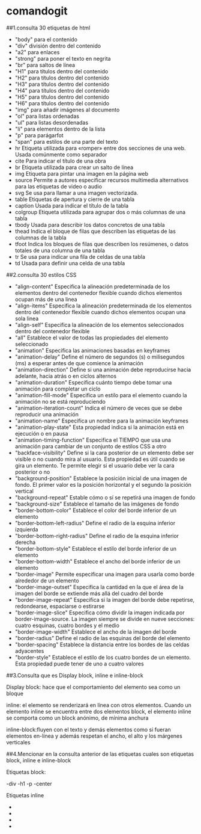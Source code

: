 # comandogit
##1.consulta 30 etiquetas de html

- "body" para el contenido
- "div" división dentro del contenido
- "a2" para enlaces
- "strong" para poner el texto en negrita
- "br" para saltos de línea
- "H1" para títulos dentro del contenido
- "H2" para títulos dentro del contenido
- "H3" para títulos dentro del contenido
- "H4" para títulos dentro del contenido
- "H5" para títulos dentro del contenido
- "H6" para títulos dentro del contenido
- "img" para añadir imágenes al documento
- "ol" para listas ordenadas 
- "ul" para listas desordenadas
- "li" para elementos dentro de la lista
- "p" para parágarfot
- "span" para estilos de una parte del texto
- hr Etiqueta utilizada para «romper» entre dos secciones de una web. Usada comúnmente como separador
- cite Para indicar el título de una obra
- br Etiqueta utilizada para crear un salto de línea
- img Etiqueta para pintar una imagen en la página web
- source Permite a autores especificar recursos multimedia alternativos para las etiquetas de video o audio
- svg Se usa para llamar a una imagen vectorizada.
- table Etiquetas de apertura y cierre de una tabla
- caption Usada para indicar el título de la tabla
- colgroup Etiqueta utilizada para agrupar dos o más columnas de una tabla
- tbody Usada para describir los datos concretos de una tabla
- thead Indica el bloque de filas que describen las etiquetas de las columnas de la tabla
- tfoot Indica los bloques de filas que describen los resúmenes, o datos totales de una columna de una tabla
- tr Se usa para indicar una fila de celdas de una tabla
- td Usada para definir una celda de una tabla

##2.consulta 30 estilos CSS
 
- "align-content"	Especifica la alineación predeterminada de los elementos dentro del contenedor flexible cuando dichos elementos ocupan más de una linea
- "align-items"	Especifica la alineación predeterminada de los elementos dentro del contenedor flexible cuando dichos elementos ocupan una sola linea
- "align-self"	Especifica la alineación de los elementos seleccionados dentro del contenedor flexible
- "all"	Establece el valor de todas las propiedades del elemento seleccionado
- "animation"	Especifica las animaciones basadas en keyframes
- "animation-delay"	Define el número de segundos (s) o milisegundos (ms) a esperar antes de que comience la animación
- "animation-direction"	Define si una animación debe reproducirse hacia adelante, hacia atrás o en ciclos alternos
- "animation-duration"	Especifica cuánto tiempo debe tomar una animación para completar un ciclo
- "animation-fill-mode"	Especifica un estilo para el elemento cuando la animación no se está reproduciendo
- "animation-iteration-count"	Indica el número de veces que se debe reproducir una animación
- "animation-name"	Especifica un nombre para la animación keyframes
- "animation-play-state"	Esta propiedad indica si la animación está en ejecución o en pausa
- "animation-timing-function"	Especifica el TIEMPO que usa una animación para cambiar de un conjunto de estilos CSS a otro
- "backface-visibility"	Define si la cara posterior de un elemento debe ser visible o no cuando mira al usuario.
Esta propiedad es útil cuando se gira un elemento. Te permite elegir si el usuario debe ver la cara posterior o no
- "background-position"	Establece la posición inicial de una imagen de fondo. El primer valor es la posición horizontal y el segundo la posición vertical
- "background-repeat"	Estable cómo o sí se repetirá una imagen de fondo
- "background-size"	Establece el tamaño de las imágenes de fondo
- "border-bottom-color" Establece el color del borde inferior de un elemento
- "border-bottom-left-radius"	Define el radio de la esquina inferior izquierda
- "border-bottom-right-radius"	Define el radio de la esquina inferior derecha
- "border-bottom-style"	Establece el estilo del borde inferior de un elemento
- "border-bottom-width"	Establece el ancho del borde inferior de un elemento
- "border-image"	Permite especificar una imagen para usarla como borde alrededor de un elemento
- "border-image-outset"	Especifica la cantidad en la que el área de la imagen del borde se extiende más allá del cuadro del borde
- "border-image-repeat"	Especifica si la imagen del borde debe repetirse, redondearse, espaciarse o estirarse
- "border-image-slice"	Especifica cómo dividir la imagen indicada por border-image-source. La imagen siempre se divide en nueve secciones: cuatro esquinas, cuatro bordes y el medio
- "border-image-width"	Establece el ancho de la imagen del borde
- "border-radius"	Define el radio de las esquinas del borde del elemento
- "border-spacing"	Establece la distancia entre los bordes de las celdas adyacentes
- "border-style"	Establece el estilo de los cuatro bordes de un elemento. Esta propiedad puede tener de uno a cuatro valores

##3.Consulta que es Display block, inline e inline-block

Display block: hace que el comportamiento del elemento sea como un bloque

inline: el elemento se renderizará en línea con otros elementos. Cuando un elemento inline se encuentra entre dos elementos block, el elemento inline se comporta como un block anónimo, de mínima anchura

inline-block:fluyen con el texto y demás elementos como si fueran elementos en-línea y además respetan el ancho, el alto y los márgenes verticales

##4.Mencionar en la consulta anterior de las etiquetas cuales son etiquetas block, inline e inline-block

Etiquetas block:

-div
-h1
-p
-center

Etiquetas inline

-
-
-
-
